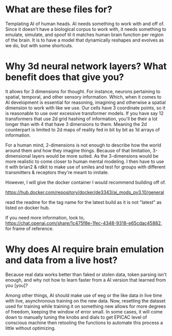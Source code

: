 # What are these files for?

Templating AI of human heads. AI needs something to work with and off of. Since it doesn't have a biological corpus to work with, it needs something to emulate, simulate, and
 spoof til it matches human brain function per region of the brain. It is to have a model that dynamically reshapes and evolves as we do, but with some shortcuts.

# Why 3d neural network layers? What benefit does that give you?

It allows for 3 dimensions for thought. For instance, neurons pertaining to spatial, temporal, and other sensory information. Which, when it comes to AI development is essential for
 reasoning, imagining and otherwise a spatial dimension to work with like we use. Our cells have 3 coordinate points, so it is reasonable to use over excessive transformer models.
If you have say 12 transformers that use 2d grid hashing of information, you'll be their a lot longer than with 4 that have 3 dimensions to them. Meaning the 2d counterpart is
 limited to 2d maps of reality fed in bit by bit as 1d arrays of information.

For a human mind, 2-dimensions is not enough to describe how the world around them and how they imagine things. Because of that limitation, 3-dimensional layers would be more suited. As the 3-dimensions would be more realistic to come closer to human mental modeling. I then have to use it with brian2 & rdkit to make use of smiles and test for groups with different transmitters & receptors they're meant to imitate. 

However, I will give the docker container I would recommend building off of. 

https://hub.docker.com/repository/docker/de3343/ai_mods_py3.10/general

read the readme for the tag name for the latest build as it is not "latest" as listed on docker hub.

If you need more information, look to, https://chat.openai.com/share/1c475f8e-1fec-4348-9318-e65cdac45882, for frame of reference.

# Why does AI require brain emulation and data from a live host?

Because real data works better than faked or stolen data, token parsing isn't enough, and why not how to learn faster from a AI version that learned from you [you]? 

Among other things, AI should make use of eeg or the like data in live time with live, asynchronous training on the new data.
Now, resetting the dataset used for training while training it on something new allows for more degrees of freedom, keeping the window of error small.
In some cases, it will come down to manually tuning the knobs and dials to get EPICAC level of conscious machine then retooling the functions to automate this process a little without optimizing.
